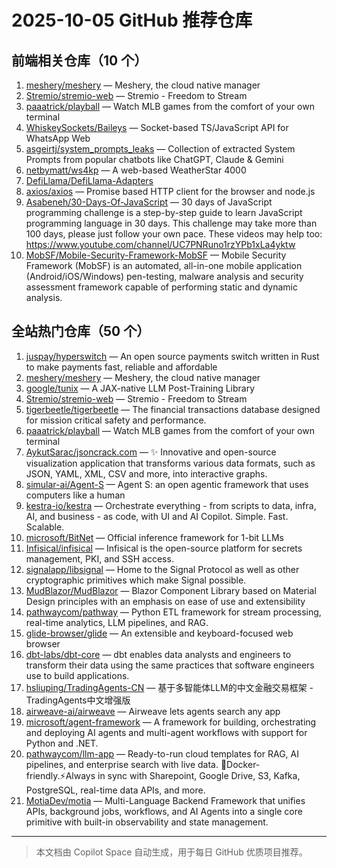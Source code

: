 # 2025-10-05 GitHub 推荐仓库

## 前端相关仓库（10 个）

1. [meshery/meshery](https://github.com/meshery/meshery) — Meshery, the cloud native manager
2. [Stremio/stremio-web](https://github.com/Stremio/stremio-web) — Stremio - Freedom to Stream
3. [paaatrick/playball](https://github.com/paaatrick/playball) — Watch MLB games from the comfort of your own terminal
4. [WhiskeySockets/Baileys](https://github.com/WhiskeySockets/Baileys) — Socket-based TS/JavaScript API for WhatsApp Web
5. [asgeirtj/system_prompts_leaks](https://github.com/asgeirtj/system_prompts_leaks) — Collection of extracted System Prompts from popular chatbots like ChatGPT, Claude & Gemini
6. [netbymatt/ws4kp](https://github.com/netbymatt/ws4kp) — A web-based WeatherStar 4000
7. [DefiLlama/DefiLlama-Adapters](https://github.com/DefiLlama/DefiLlama-Adapters)
8. [axios/axios](https://github.com/axios/axios) — Promise based HTTP client for the browser and node.js
9. [Asabeneh/30-Days-Of-JavaScript](https://github.com/Asabeneh/30-Days-Of-JavaScript) — 30 days of JavaScript programming challenge is a step-by-step guide to learn JavaScript programming language in 30 days. This challenge may take more than 100 days, please just follow your own pace. These videos may help too: https://www.youtube.com/channel/UC7PNRuno1rzYPb1xLa4yktw
10. [MobSF/Mobile-Security-Framework-MobSF](https://github.com/MobSF/Mobile-Security-Framework-MobSF) — Mobile Security Framework (MobSF) is an automated, all-in-one mobile application (Android/iOS/Windows) pen-testing, malware analysis and security assessment framework capable of performing static and dynamic analysis.

## 全站热门仓库（50 个）

1. [juspay/hyperswitch](https://github.com/juspay/hyperswitch) — An open source payments switch written in Rust to make payments fast, reliable and affordable
2. [meshery/meshery](https://github.com/meshery/meshery) — Meshery, the cloud native manager
3. [google/tunix](https://github.com/google/tunix) — A JAX-native LLM Post-Training Library
4. [Stremio/stremio-web](https://github.com/Stremio/stremio-web) — Stremio - Freedom to Stream
5. [tigerbeetle/tigerbeetle](https://github.com/tigerbeetle/tigerbeetle) — The financial transactions database designed for mission critical safety and performance.
6. [paaatrick/playball](https://github.com/paaatrick/playball) — Watch MLB games from the comfort of your own terminal
7. [AykutSarac/jsoncrack.com](https://github.com/AykutSarac/jsoncrack.com) — ✨ Innovative and open-source visualization application that transforms various data formats, such as JSON, YAML, XML, CSV and more, into interactive graphs.
8. [simular-ai/Agent-S](https://github.com/simular-ai/Agent-S) — Agent S: an open agentic framework that uses computers like a human
9. [kestra-io/kestra](https://github.com/kestra-io/kestra) — Orchestrate everything - from scripts to data, infra, AI, and business - as code, with UI and AI Copilot. Simple. Fast. Scalable.
10. [microsoft/BitNet](https://github.com/microsoft/BitNet) — Official inference framework for 1-bit LLMs
11. [Infisical/infisical](https://github.com/Infisical/infisical) — Infisical is the open-source platform for secrets management, PKI, and SSH access.
12. [signalapp/libsignal](https://github.com/signalapp/libsignal) — Home to the Signal Protocol as well as other cryptographic primitives which make Signal possible.
13. [MudBlazor/MudBlazor](https://github.com/MudBlazor/MudBlazor) — Blazor Component Library based on Material Design principles with an emphasis on ease of use and extensibility
14. [pathwaycom/pathway](https://github.com/pathwaycom/pathway) — Python ETL framework for stream processing, real-time analytics, LLM pipelines, and RAG.
15. [glide-browser/glide](https://github.com/glide-browser/glide) — An extensible and keyboard-focused web browser
16. [dbt-labs/dbt-core](https://github.com/dbt-labs/dbt-core) — dbt enables data analysts and engineers to transform their data using the same practices that software engineers use to build applications.
17. [hsliuping/TradingAgents-CN](https://github.com/hsliuping/TradingAgents-CN) — 基于多智能体LLM的中文金融交易框架 - TradingAgents中文增强版
18. [airweave-ai/airweave](https://github.com/airweave-ai/airweave) — Airweave lets agents search any app
19. [microsoft/agent-framework](https://github.com/microsoft/agent-framework) — A framework for building, orchestrating and deploying AI agents and multi-agent workflows with support for Python and .NET.
20. [pathwaycom/llm-app](https://github.com/pathwaycom/llm-app) — Ready-to-run cloud templates for RAG, AI pipelines, and enterprise search with live data. 🐳Docker-friendly.⚡Always in sync with Sharepoint, Google Drive, S3, Kafka, PostgreSQL, real-time data APIs, and more.
21. [MotiaDev/motia](https://github.com/MotiaDev/motia) — Multi-Language Backend Framework that unifies APIs, background jobs, workflows, and AI Agents into a single core primitive with built-in observability and state management.

---

> 本文档由 Copilot Space 自动生成，用于每日 GitHub 优质项目推荐。
